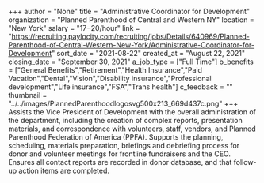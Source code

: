 +++
author = "None"
title = "Administrative Coordinator for Development"
organization = "Planned Parenthood of Central and Western NY"
location = "New York"
salary = "$17-$20/hour"
link = "https://recruiting.paylocity.com/recruiting/jobs/Details/640969/Planned-Parenthood-of-Central-Western-New-York/Administrative-Coordinator-for-Development"
sort_date = "2021-08-22"
created_at = "August 22, 2021"
closing_date = "September 30, 2021"
a_job_type = ["Full Time"]
b_benefits = ["General Benefits","Retirement","Health Insurance","Paid Vacation","Dental","Vision","Disability insurance","Professional development","Life insurance","FSA","Trans health"]
c_feedback = ""
thumbnail = "../../images/PlannedParenthoodlogosvg500x213_669d437c.png"
+++
Assists the Vice President of Development with the overall administration of the department, including the creation of complex reports, presentation materials, and correspondence with volunteers, staff, vendors, and Planned Parenthood Federation of America (PPFA).
Supports the planning, scheduling, materials preparation, briefings and debriefing process for donor and volunteer meetings for frontline fundraisers and the CEO. 
Ensures all contact reports are recorded in donor database, and that follow-up action items are completed. 